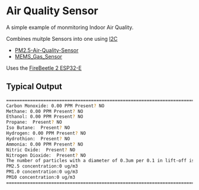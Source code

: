# Air Quality Sensor

A simple example of monmitoring Indoor Air Quality.

Combines muitple Sensors into one using [I2C](https://github.com/jwilleke/grow-system/blob/master/docs/ardrunio-basics/I2C.md)

- [PM2.5-Air-Quality-Sensor](https://github.com/jwilleke/PM2.5-Air-Quality-Sensor)
- [MEMS_Gas_Sensor](https://github.com/jwilleke/MEMS_Gas_Sensor)

Uses the [FireBeetle 2 ESP32-E](https://github.com/jwilleke/grow-system/blob/master/docs/Devices/FireBeetle%202%20ESP32-E.md)

## Typical Output

``` bash
===============================================================================
Carbon Monoxide: 0.00 PPM Present? NO 
Methane: 0.00 PPM Present? NO 
Ethanol: 0.00 PPM Present? NO 
Propane:  Present? NO 
Iso Butane:  Present? NO 
Hydrogen: 0.00 PPM Present? NO 
Hydrothion:  Present? NO 
Ammonia: 0.00 PPM Present? NO 
Nitric Oxide:  Present? NO 
Nitrogen Dioxide:  Present? NO 
The number of particles with a diameter of 0.3um per 0.1 in lift-off is: 72
PM2.5 concentration:0 ug/m3
PM1.0 concentration:0 ug/m3
PM10 concentration:0 ug/m3
===============================================================================
```
